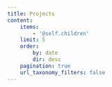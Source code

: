 ```yaml
---
title: Projects
content:
    items:
        - '@self.children'
    limit: 5
    order:
        by: date
        dir: desc
    pagination: true
    url_taxonomy_filters: false
---
```


